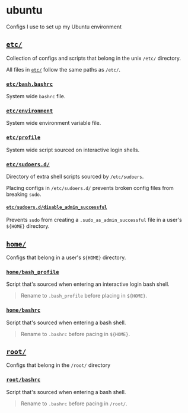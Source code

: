 # ubuntu

Configs I use to set up my Ubuntu environment

## [`etc/`](etc/)

Collection of configs and scripts that belong in the unix `/etc/` directory.

All files in [`etc/`](etc/) follow the same paths as `/etc/`.

### [`etc/bash.bashrc`](etc/bash.bashrc)

System wide `bashrc` file.

### [`etc/environment`](etc/environment)

System wide environment variable file.

### [`etc/profile`](etc/profile)

System wide script sourced on interactive login shells.

### [`etc/sudoers.d/`](etc/sudoers.d/)

Directory of extra shell scripts sourced by `/etc/sudoers`.

Placing configs in `/etc/sudoers.d/` prevents broken config files from breaking `sudo`.

#### [`etc/sudoers.d/disable_admin_successful`](etc/sudoers.d/disable_admin_successful)

Prevents `sudo` from creating a `.sudo_as_admin_successful` file in a user's `${HOME}` directory.

## [`home/`](home/)

Configs that belong in a user's `${HOME}` directory.

### [`home/bash_profile`](home/bash_profile)

Script that's sourced when entering an interactive login bash shell.

> Rename to `.bash_profile` before placing in `${HOME}`.

### [`home/bashrc`](home/bashrc)

Script that's sourced when entering a bash shell.

> Rename to `.bashrc` before pacing in `${HOME}`.

## [`root/`](root/)

Configs that belong in the `/root/` directory

### [`root/bashrc`](root/bashrc)

Script that's sourced when entering a bash shell.

> Rename to `.bashrc` before pacing in `/root/`.
